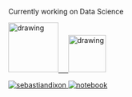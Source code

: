 Currently working on Data Science

<a href="https://www.linkedin.com/in/sebdixon/"><img src="https://res.cloudinary.com/importdata/image/upload/v1595012354/linkedin_t9qiwy.png" alt="drawing" width="100"/> &nbsp;&nbsp;&nbsp;&nbsp;<a href="https://www.kaggle.com/sebastiandixon"><img src="https://res.cloudinary.com/importdata/image/upload/v1595012924/kaggle_ksaktb.png" alt="drawing" width="75"/>

![sebastiandixon](https://road-to-kaggle-grandmaster.vercel.app/api/simple/{sebastiandixon})
![notebook](https://road-to-kaggle-grandmaster.vercel.app/api/badges/{sebastiandixon}/notebook/light)
